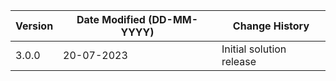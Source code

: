 | **Version** | **Date Modified (DD-MM-YYYY)** | **Change History**                          |
|-------------|--------------------------------|---------------------------------------------|
| 3.0.0       | 20-07-2023                     | Initial solution release